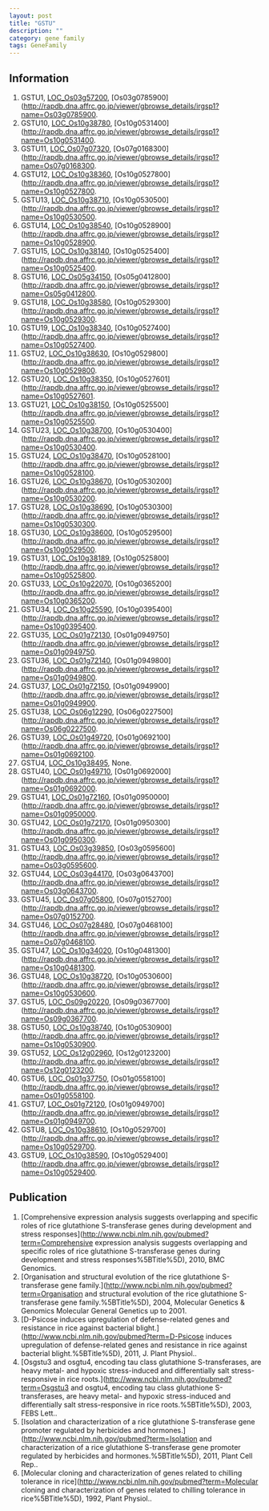```yaml
---
layout: post
title: "GSTU"
description: ""
category: gene family
tags: GeneFamily
---
```


## Information
1. GSTU1, [LOC_Os03g57200](http://rice.plantbiology.msu.edu/cgi-bin/ORF_infopage.cgi?orf=LOC_Os03g57200), [Os03g0785900](http://rapdb.dna.affrc.go.jp/viewer/gbrowse_details/irgsp1?name=Os03g0785900.
2. GSTU10, [LOC_Os10g38780](http://rice.plantbiology.msu.edu/cgi-bin/ORF_infopage.cgi?orf=LOC_Os10g38780), [Os10g0531400](http://rapdb.dna.affrc.go.jp/viewer/gbrowse_details/irgsp1?name=Os10g0531400.
3. GSTU11, [LOC_Os07g07320](http://rice.plantbiology.msu.edu/cgi-bin/ORF_infopage.cgi?orf=LOC_Os07g07320), [Os07g0168300](http://rapdb.dna.affrc.go.jp/viewer/gbrowse_details/irgsp1?name=Os07g0168300.
4. GSTU12, [LOC_Os10g38360](http://rice.plantbiology.msu.edu/cgi-bin/ORF_infopage.cgi?orf=LOC_Os10g38360), [Os10g0527800](http://rapdb.dna.affrc.go.jp/viewer/gbrowse_details/irgsp1?name=Os10g0527800.
5. GSTU13, [LOC_Os10g38710](http://rice.plantbiology.msu.edu/cgi-bin/ORF_infopage.cgi?orf=LOC_Os10g38710), [Os10g0530500](http://rapdb.dna.affrc.go.jp/viewer/gbrowse_details/irgsp1?name=Os10g0530500.
6. GSTU14, [LOC_Os10g38540](http://rice.plantbiology.msu.edu/cgi-bin/ORF_infopage.cgi?orf=LOC_Os10g38540), [Os10g0528900](http://rapdb.dna.affrc.go.jp/viewer/gbrowse_details/irgsp1?name=Os10g0528900.
7. GSTU15, [LOC_Os10g38140](http://rice.plantbiology.msu.edu/cgi-bin/ORF_infopage.cgi?orf=LOC_Os10g38140), [Os10g0525400](http://rapdb.dna.affrc.go.jp/viewer/gbrowse_details/irgsp1?name=Os10g0525400.
8. GSTU16, [LOC_Os05g34150](http://rice.plantbiology.msu.edu/cgi-bin/ORF_infopage.cgi?orf=LOC_Os05g34150), [Os05g0412800](http://rapdb.dna.affrc.go.jp/viewer/gbrowse_details/irgsp1?name=Os05g0412800.
9. GSTU18, [LOC_Os10g38580](http://rice.plantbiology.msu.edu/cgi-bin/ORF_infopage.cgi?orf=LOC_Os10g38580), [Os10g0529300](http://rapdb.dna.affrc.go.jp/viewer/gbrowse_details/irgsp1?name=Os10g0529300.
10. GSTU19, [LOC_Os10g38340](http://rice.plantbiology.msu.edu/cgi-bin/ORF_infopage.cgi?orf=LOC_Os10g38340), [Os10g0527400](http://rapdb.dna.affrc.go.jp/viewer/gbrowse_details/irgsp1?name=Os10g0527400.
11. GSTU2, [LOC_Os10g38630](http://rice.plantbiology.msu.edu/cgi-bin/ORF_infopage.cgi?orf=LOC_Os10g38630), [Os10g0529800](http://rapdb.dna.affrc.go.jp/viewer/gbrowse_details/irgsp1?name=Os10g0529800.
12. GSTU20, [LOC_Os10g38350](http://rice.plantbiology.msu.edu/cgi-bin/ORF_infopage.cgi?orf=LOC_Os10g38350), [Os10g0527601](http://rapdb.dna.affrc.go.jp/viewer/gbrowse_details/irgsp1?name=Os10g0527601.
13. GSTU21, [LOC_Os10g38150](http://rice.plantbiology.msu.edu/cgi-bin/ORF_infopage.cgi?orf=LOC_Os10g38150), [Os10g0525500](http://rapdb.dna.affrc.go.jp/viewer/gbrowse_details/irgsp1?name=Os10g0525500.
14. GSTU23, [LOC_Os10g38700](http://rice.plantbiology.msu.edu/cgi-bin/ORF_infopage.cgi?orf=LOC_Os10g38700), [Os10g0530400](http://rapdb.dna.affrc.go.jp/viewer/gbrowse_details/irgsp1?name=Os10g0530400.
15. GSTU24, [LOC_Os10g38470](http://rice.plantbiology.msu.edu/cgi-bin/ORF_infopage.cgi?orf=LOC_Os10g38470), [Os10g0528100](http://rapdb.dna.affrc.go.jp/viewer/gbrowse_details/irgsp1?name=Os10g0528100.
16. GSTU26, [LOC_Os10g38670](http://rice.plantbiology.msu.edu/cgi-bin/ORF_infopage.cgi?orf=LOC_Os10g38670), [Os10g0530200](http://rapdb.dna.affrc.go.jp/viewer/gbrowse_details/irgsp1?name=Os10g0530200.
17. GSTU28, [LOC_Os10g38690](http://rice.plantbiology.msu.edu/cgi-bin/ORF_infopage.cgi?orf=LOC_Os10g38690), [Os10g0530300](http://rapdb.dna.affrc.go.jp/viewer/gbrowse_details/irgsp1?name=Os10g0530300.
18. GSTU30, [LOC_Os10g38600](http://rice.plantbiology.msu.edu/cgi-bin/ORF_infopage.cgi?orf=LOC_Os10g38600), [Os10g0529500](http://rapdb.dna.affrc.go.jp/viewer/gbrowse_details/irgsp1?name=Os10g0529500.
19. GSTU31, [LOC_Os10g38189](http://rice.plantbiology.msu.edu/cgi-bin/ORF_infopage.cgi?orf=LOC_Os10g38189), [Os10g0525800](http://rapdb.dna.affrc.go.jp/viewer/gbrowse_details/irgsp1?name=Os10g0525800.
20. GSTU33, [LOC_Os10g22070](http://rice.plantbiology.msu.edu/cgi-bin/ORF_infopage.cgi?orf=LOC_Os10g22070), [Os10g0365200](http://rapdb.dna.affrc.go.jp/viewer/gbrowse_details/irgsp1?name=Os10g0365200.
21. GSTU34, [LOC_Os10g25590](http://rice.plantbiology.msu.edu/cgi-bin/ORF_infopage.cgi?orf=LOC_Os10g25590), [Os10g0395400](http://rapdb.dna.affrc.go.jp/viewer/gbrowse_details/irgsp1?name=Os10g0395400.
22. GSTU35, [LOC_Os01g72130](http://rice.plantbiology.msu.edu/cgi-bin/ORF_infopage.cgi?orf=LOC_Os01g72130), [Os01g0949750](http://rapdb.dna.affrc.go.jp/viewer/gbrowse_details/irgsp1?name=Os01g0949750.
23. GSTU36, [LOC_Os01g72140](http://rice.plantbiology.msu.edu/cgi-bin/ORF_infopage.cgi?orf=LOC_Os01g72140), [Os01g0949800](http://rapdb.dna.affrc.go.jp/viewer/gbrowse_details/irgsp1?name=Os01g0949800.
24. GSTU37, [LOC_Os01g72150](http://rice.plantbiology.msu.edu/cgi-bin/ORF_infopage.cgi?orf=LOC_Os01g72150), [Os01g0949900](http://rapdb.dna.affrc.go.jp/viewer/gbrowse_details/irgsp1?name=Os01g0949900.
25. GSTU38, [LOC_Os06g12290](http://rice.plantbiology.msu.edu/cgi-bin/ORF_infopage.cgi?orf=LOC_Os06g12290), [Os06g0227500](http://rapdb.dna.affrc.go.jp/viewer/gbrowse_details/irgsp1?name=Os06g0227500.
26. GSTU39, [LOC_Os01g49720](http://rice.plantbiology.msu.edu/cgi-bin/ORF_infopage.cgi?orf=LOC_Os01g49720), [Os01g0692100](http://rapdb.dna.affrc.go.jp/viewer/gbrowse_details/irgsp1?name=Os01g0692100.
27. GSTU4, [LOC_Os10g38495](http://rice.plantbiology.msu.edu/cgi-bin/ORF_infopage.cgi?orf=LOC_Os10g38495), None.
28. GSTU40, [LOC_Os01g49710](http://rice.plantbiology.msu.edu/cgi-bin/ORF_infopage.cgi?orf=LOC_Os01g49710), [Os01g0692000](http://rapdb.dna.affrc.go.jp/viewer/gbrowse_details/irgsp1?name=Os01g0692000.
29. GSTU41, [LOC_Os01g72160](http://rice.plantbiology.msu.edu/cgi-bin/ORF_infopage.cgi?orf=LOC_Os01g72160), [Os01g0950000](http://rapdb.dna.affrc.go.jp/viewer/gbrowse_details/irgsp1?name=Os01g0950000.
30. GSTU42, [LOC_Os01g72170](http://rice.plantbiology.msu.edu/cgi-bin/ORF_infopage.cgi?orf=LOC_Os01g72170), [Os01g0950300](http://rapdb.dna.affrc.go.jp/viewer/gbrowse_details/irgsp1?name=Os01g0950300.
31. GSTU43, [LOC_Os03g39850](http://rice.plantbiology.msu.edu/cgi-bin/ORF_infopage.cgi?orf=LOC_Os03g39850), [Os03g0595600](http://rapdb.dna.affrc.go.jp/viewer/gbrowse_details/irgsp1?name=Os03g0595600.
32. GSTU44, [LOC_Os03g44170](http://rice.plantbiology.msu.edu/cgi-bin/ORF_infopage.cgi?orf=LOC_Os03g44170), [Os03g0643700](http://rapdb.dna.affrc.go.jp/viewer/gbrowse_details/irgsp1?name=Os03g0643700.
33. GSTU45, [LOC_Os07g05800](http://rice.plantbiology.msu.edu/cgi-bin/ORF_infopage.cgi?orf=LOC_Os07g05800), [Os07g0152700](http://rapdb.dna.affrc.go.jp/viewer/gbrowse_details/irgsp1?name=Os07g0152700.
34. GSTU46, [LOC_Os07g28480](http://rice.plantbiology.msu.edu/cgi-bin/ORF_infopage.cgi?orf=LOC_Os07g28480), [Os07g0468100](http://rapdb.dna.affrc.go.jp/viewer/gbrowse_details/irgsp1?name=Os07g0468100.
35. GSTU47, [LOC_Os10g34020](http://rice.plantbiology.msu.edu/cgi-bin/ORF_infopage.cgi?orf=LOC_Os10g34020), [Os10g0481300](http://rapdb.dna.affrc.go.jp/viewer/gbrowse_details/irgsp1?name=Os10g0481300.
36. GSTU48, [LOC_Os10g38720](http://rice.plantbiology.msu.edu/cgi-bin/ORF_infopage.cgi?orf=LOC_Os10g38720), [Os10g0530600](http://rapdb.dna.affrc.go.jp/viewer/gbrowse_details/irgsp1?name=Os10g0530600.
37. GSTU5, [LOC_Os09g20220](http://rice.plantbiology.msu.edu/cgi-bin/ORF_infopage.cgi?orf=LOC_Os09g20220), [Os09g0367700](http://rapdb.dna.affrc.go.jp/viewer/gbrowse_details/irgsp1?name=Os09g0367700.
38. GSTU50, [LOC_Os10g38740](http://rice.plantbiology.msu.edu/cgi-bin/ORF_infopage.cgi?orf=LOC_Os10g38740), [Os10g0530900](http://rapdb.dna.affrc.go.jp/viewer/gbrowse_details/irgsp1?name=Os10g0530900.
39. GSTU52, [LOC_Os12g02960](http://rice.plantbiology.msu.edu/cgi-bin/ORF_infopage.cgi?orf=LOC_Os12g02960), [Os12g0123200](http://rapdb.dna.affrc.go.jp/viewer/gbrowse_details/irgsp1?name=Os12g0123200.
40. GSTU6, [LOC_Os01g37750](http://rice.plantbiology.msu.edu/cgi-bin/ORF_infopage.cgi?orf=LOC_Os01g37750), [Os01g0558100](http://rapdb.dna.affrc.go.jp/viewer/gbrowse_details/irgsp1?name=Os01g0558100.
41. GSTU7, [LOC_Os01g72120](http://rice.plantbiology.msu.edu/cgi-bin/ORF_infopage.cgi?orf=LOC_Os01g72120), [Os01g0949700](http://rapdb.dna.affrc.go.jp/viewer/gbrowse_details/irgsp1?name=Os01g0949700.
42. GSTU8, [LOC_Os10g38610](http://rice.plantbiology.msu.edu/cgi-bin/ORF_infopage.cgi?orf=LOC_Os10g38610), [Os10g0529700](http://rapdb.dna.affrc.go.jp/viewer/gbrowse_details/irgsp1?name=Os10g0529700.
43. GSTU9, [LOC_Os10g38590](http://rice.plantbiology.msu.edu/cgi-bin/ORF_infopage.cgi?orf=LOC_Os10g38590), [Os10g0529400](http://rapdb.dna.affrc.go.jp/viewer/gbrowse_details/irgsp1?name=Os10g0529400.

## Publication
1. [Comprehensive expression analysis suggests overlapping and specific roles of rice glutathione S-transferase genes during development and stress responses](http://www.ncbi.nlm.nih.gov/pubmed?term=Comprehensive expression analysis suggests overlapping and specific roles of rice glutathione S-transferase genes during development and stress responses%5BTitle%5D), 2010, BMC Genomics.
2. [Organisation and structural evolution of the rice glutathione S-transferase gene family.](http://www.ncbi.nlm.nih.gov/pubmed?term=Organisation and structural evolution of the rice glutathione S-transferase gene family.%5BTitle%5D), 2004, Molecular Genetics & Genomics Molecular General Genetics up to 2001.
3. [D-Psicose induces upregulation of defense-related genes and resistance in rice against bacterial blight.](http://www.ncbi.nlm.nih.gov/pubmed?term=D-Psicose induces upregulation of defense-related genes and resistance in rice against bacterial blight.%5BTitle%5D), 2011, J. Plant Physiol..
4. [Osgstu3 and osgtu4, encoding tau class glutathione S-transferases, are heavy metal- and hypoxic stress-induced and differentially salt stress-responsive in rice roots.](http://www.ncbi.nlm.nih.gov/pubmed?term=Osgstu3 and osgtu4, encoding tau class glutathione S-transferases, are heavy metal- and hypoxic stress-induced and differentially salt stress-responsive in rice roots.%5BTitle%5D), 2003, FEBS Lett..
5. [Isolation and characterization of a rice glutathione S-transferase gene promoter regulated by herbicides and hormones.](http://www.ncbi.nlm.nih.gov/pubmed?term=Isolation and characterization of a rice glutathione S-transferase gene promoter regulated by herbicides and hormones.%5BTitle%5D), 2011, Plant Cell Rep..
6. [Molecular cloning and characterization of genes related to chilling tolerance in rice](http://www.ncbi.nlm.nih.gov/pubmed?term=Molecular cloning and characterization of genes related to chilling tolerance in rice%5BTitle%5D), 1992, Plant Physiol..


